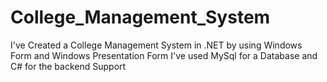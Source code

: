 # College_Management_System
I've Created a College Management System in .NET by using Windows Form and Windows Presentation Form
I've used MySql for a Database and C# for the backend Support

